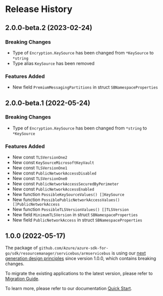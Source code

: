 # Release History

## 2.0.0-beta.2 (2023-02-24)
### Breaking Changes

- Type of `Encryption.KeySource` has been changed from `*KeySource` to `*string`
- Type alias `KeySource` has been removed

### Features Added

- New field `PremiumMessagingPartitions` in struct `SBNamespaceProperties`


## 2.0.0-beta.1 (2022-05-24)
### Breaking Changes

- Type of `Encryption.KeySource` has been changed from `*string` to `*KeySource`

### Features Added

- New const `TLSVersionOne2`
- New const `KeySourceMicrosoftKeyVault`
- New const `TLSVersionOne1`
- New const `PublicNetworkAccessDisabled`
- New const `TLSVersionOne0`
- New const `PublicNetworkAccessSecuredByPerimeter`
- New const `PublicNetworkAccessEnabled`
- New function `PossibleKeySourceValues() []KeySource`
- New function `PossiblePublicNetworkAccessValues() []PublicNetworkAccess`
- New function `PossibleTLSVersionValues() []TLSVersion`
- New field `MinimumTLSVersion` in struct `SBNamespaceProperties`
- New field `PublicNetworkAccess` in struct `SBNamespaceProperties`


## 1.0.0 (2022-05-17)

The package of `github.com/Azure/azure-sdk-for-go/sdk/resourcemanager/servicebus/armservicebus` is using our [next generation design principles](https://azure.github.io/azure-sdk/general_introduction.html) since version 1.0.0, which contains breaking changes.

To migrate the existing applications to the latest version, please refer to [Migration Guide](https://aka.ms/azsdk/go/mgmt/migration).

To learn more, please refer to our documentation [Quick Start](https://aka.ms/azsdk/go/mgmt).
